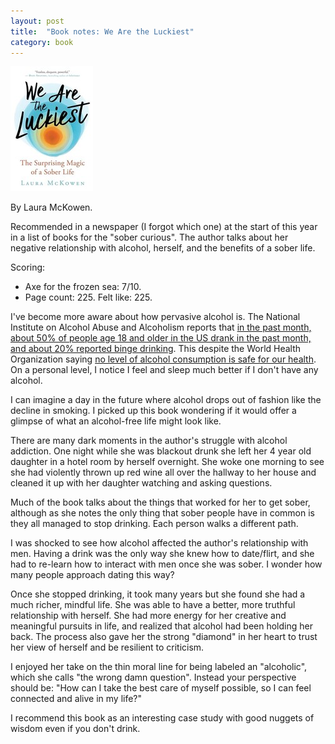 ```yaml
---
layout: post
title:  "Book notes: We Are the Luckiest"
category: book
---
```


![Book cover](/assets/we-are-the-luckiest.jpg)

By Laura McKowen.

Recommended in a newspaper (I forgot which one) at the start of this year in a list of books for the "sober curious". The author talks about her negative relationship with alcohol, herself, and the benefits of a sober life.

Scoring:
* Axe for the frozen sea: 7/10.
* Page count: 225. Felt like: 225.

I've become more aware about how pervasive alcohol is. The National Institute on Alcohol Abuse and Alcoholism reports that [in the past month, about 50% of people age 18 and older in the US drank in the past month, and about 20% reported binge drinking](https://www.niaaa.nih.gov/alcohols-effects-health/alcohol-topics/alcohol-facts-and-statistics/alcohol-use-united-states-age-groups-and-demographic-characteristics). This despite the World Health Organization saying [no level of alcohol consumption is safe for our health](https://www.who.int/europe/news/item/04-01-2023-no-level-of-alcohol-consumption-is-safe-for-our-health). On a personal level, I notice I feel and sleep much better if I don't have any alcohol.

I can imagine a day in the future where alcohol drops out of fashion like the decline in smoking. I picked up this book wondering if it would offer a glimpse of what an alcohol-free life might look like.

There are many dark moments in the author's struggle with alcohol addiction. One night while she was blackout drunk she left her 4 year old daughter in a hotel room by herself overnight. She woke one morning to see she had violently thrown up red wine all over the hallway to her house and cleaned it up with her daughter watching and asking questions.

Much of the book talks about the things that worked for her to get sober, although as she notes the only thing that sober people have in common is they all managed to stop drinking. Each person walks a different path.

I was shocked to see how alcohol affected the author's relationship with men. Having a drink was the only way she knew how to date/flirt, and she had to re-learn how to interact with men once she was sober. I wonder how many people approach dating this way?

Once she stopped drinking, it took many years but she found she had a much richer, mindful life. She was able to have a better, more truthful relationship with herself. She had more energy for her creative and meaningful pursuits in life, and realized that alcohol had been holding her back. The process also gave her the strong "diamond" in her heart to trust her view of herself and be resilient to criticism.

I enjoyed her take on the thin moral line for being labeled an "alcoholic", which she calls "the wrong damn question". Instead your perspective should be: "How can I take the best care of myself possible, so I can feel connected and alive in my life?"

I recommend this book as an interesting case study with good nuggets of wisdom even if you don't drink.
